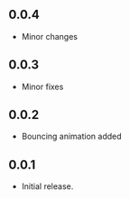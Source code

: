 ## 0.0.4

* Minor changes

## 0.0.3

* Minor fixes

## 0.0.2

* Bouncing animation added

## 0.0.1

* Initial release.
